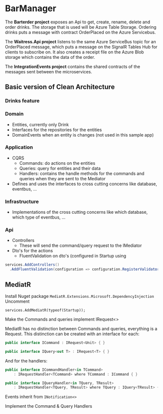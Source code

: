 # BarManager
The **Barterder project** exposes an Api to get, create, rename, delete and order drinks. The storage that is used will be Azure Table Storage. Ordering drinks puts a message with contract OrderPlaced on the Azure Servicebus.

The **Waitress.Api project** listens to the same Azure ServiceBus topic for an OrderPlaced message, which puts a message on the SignalR Tables Hub for clients to subscribe on. It also creates a receipt file on the Azure Blob storage which contains the data of the order.

The **IntegrationEvents project** contains the shared contracts of the messages sent between the microservices.
## Basic version of Clean Architecture
### Drinks feature

### Domain
- Entities, currently only Drink
- Interfaces for the repositories for the entities
- DomainEvents when an entity is changes (not used in this sample app)

### Application
- CQRS
  - Commands: do actions on the entities
  - Queries: query for entities and their data
  - Handlers: contains the handle methods for the commands and queries when they are sent to the Mediator
- Defines and uses the interfaces to cross cutting concerns like database, eventbus, ...
### Infrastructure
- Implementations of the cross cutting concerns like which database, which type of eventbus, ...
### Api
- Controllers
  - These will send the command/query request to the IMediator
- Dto's for the actions
  - FluentValidation on dto's (configured in Startup using
```csharp
services.AddControllers()
  .AddFluentValidation(configuration => configuration.RegisterValidatorsFromAssemblyContaining<Startup>()))
```

## MediatR
Install Nuget package
```MediatR.Extensions.Microsoft.DependencyInjection```
Uncomment
```
services.AddMediatR(typeof(Startup));
```
Make the Commands and queries implement IRequest<>

MediatR has no distinction between Commands and queries, everything is a Request. This distinction can be created with an interface for each:
```csharp
public interface ICommand : IRequest<Unit> { }
```
```csharp
public interface IQuery<out T> : IRequest<T> { }
```
And for the handlers:
```csharp
public interface ICommandHandler<in TCommand>
    : IRequestHandler<TCommand> where TCommand : ICommand { }
```
```csharp
public interface IQueryHandler<in TQuery, TResult>
    : IRequestHandler<TQuery, TResult> where TQuery : IQuery<TResult> { }
```
Events inherit from ```INotification<>```

Implement the Command & Query Handlers
